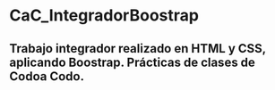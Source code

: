 # CaC_IntegradorBoostrap
## Trabajo integrador realizado en HTML y CSS, aplicando Boostrap. Prácticas de clases de Codoa Codo.
